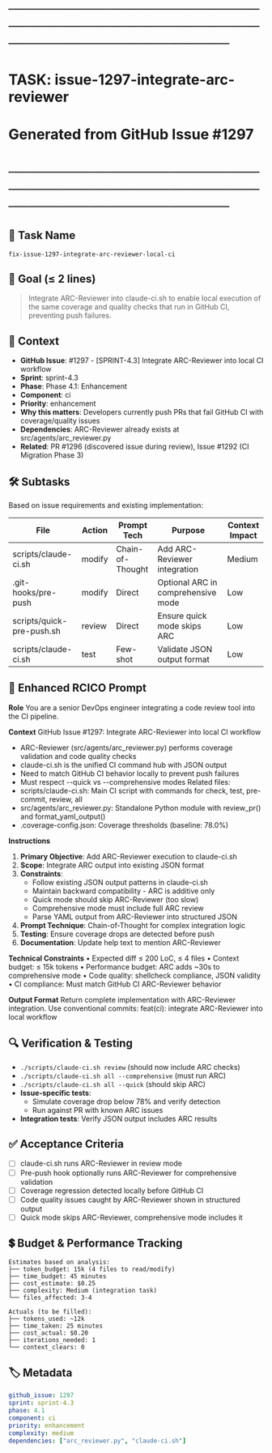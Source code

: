 # ────────────────────────────────────────────────────────────────────────
# TASK: issue-1297-integrate-arc-reviewer
# Generated from GitHub Issue #1297
# ────────────────────────────────────────────────────────────────────────

## 📌 Task Name
`fix-issue-1297-integrate-arc-reviewer-local-ci`

## 🎯 Goal (≤ 2 lines)
> Integrate ARC-Reviewer into claude-ci.sh to enable local execution of the same coverage and quality checks that run in GitHub CI, preventing push failures.

## 🧠 Context
- **GitHub Issue**: #1297 - [SPRINT-4.3] Integrate ARC-Reviewer into local CI workflow
- **Sprint**: sprint-4.3
- **Phase**: Phase 4.1: Enhancement
- **Component**: ci
- **Priority**: enhancement
- **Why this matters**: Developers currently push PRs that fail GitHub CI with coverage/quality issues
- **Dependencies**: ARC-Reviewer already exists at src/agents/arc_reviewer.py
- **Related**: PR #1296 (discovered issue during review), Issue #1292 (CI Migration Phase 3)

## 🛠️ Subtasks
Based on issue requirements and existing implementation:

| File | Action | Prompt Tech | Purpose | Context Impact |
|------|--------|-------------|---------|----------------|
| scripts/claude-ci.sh | modify | Chain-of-Thought | Add ARC-Reviewer integration | Medium |
| .git-hooks/pre-push | modify | Direct | Optional ARC in comprehensive mode | Low |
| scripts/quick-pre-push.sh | review | Direct | Ensure quick mode skips ARC | Low |
| scripts/claude-ci.sh | test | Few-shot | Validate JSON output format | Low |

## 📝 Enhanced RCICO Prompt
**Role**
You are a senior DevOps engineer integrating a code review tool into the CI pipeline.

**Context**
GitHub Issue #1297: Integrate ARC-Reviewer into local CI workflow
- ARC-Reviewer (src/agents/arc_reviewer.py) performs coverage validation and code quality checks
- claude-ci.sh is the unified CI command hub with JSON output
- Need to match GitHub CI behavior locally to prevent push failures
- Must respect --quick vs --comprehensive modes
Related files:
- scripts/claude-ci.sh: Main CI script with commands for check, test, pre-commit, review, all
- src/agents/arc_reviewer.py: Standalone Python module with review_pr() and format_yaml_output()
- .coverage-config.json: Coverage thresholds (baseline: 78.0%)

**Instructions**
1. **Primary Objective**: Add ARC-Reviewer execution to claude-ci.sh
2. **Scope**: Integrate ARC output into existing JSON format
3. **Constraints**:
   - Follow existing JSON output patterns in claude-ci.sh
   - Maintain backward compatibility - ARC is additive only
   - Quick mode should skip ARC-Reviewer (too slow)
   - Comprehensive mode must include full ARC review
   - Parse YAML output from ARC-Reviewer into structured JSON
4. **Prompt Technique**: Chain-of-Thought for complex integration logic
5. **Testing**: Ensure coverage drops are detected before push
6. **Documentation**: Update help text to mention ARC-Reviewer

**Technical Constraints**
• Expected diff ≤ 200 LoC, ≤ 4 files
• Context budget: ≤ 15k tokens
• Performance budget: ARC adds ~30s to comprehensive mode
• Code quality: shellcheck compliance, JSON validity
• CI compliance: Must match GitHub CI ARC-Reviewer behavior

**Output Format**
Return complete implementation with ARC-Reviewer integration.
Use conventional commits: feat(ci): integrate ARC-Reviewer into local workflow

## 🔍 Verification & Testing
- `./scripts/claude-ci.sh review` (should now include ARC checks)
- `./scripts/claude-ci.sh all --comprehensive` (must run ARC)
- `./scripts/claude-ci.sh all --quick` (should skip ARC)
- **Issue-specific tests**:
  - Simulate coverage drop below 78% and verify detection
  - Run against PR with known ARC issues
- **Integration tests**: Verify JSON output includes ARC results

## ✅ Acceptance Criteria
- [ ] claude-ci.sh runs ARC-Reviewer in review mode
- [ ] Pre-push hook optionally runs ARC-Reviewer for comprehensive validation
- [ ] Coverage regression detected locally before GitHub CI
- [ ] Code quality issues caught by ARC-Reviewer shown in structured output
- [ ] Quick mode skips ARC-Reviewer, comprehensive mode includes it

## 💲 Budget & Performance Tracking
```
Estimates based on analysis:
├── token_budget: 15k (4 files to read/modify)
├── time_budget: 45 minutes
├── cost_estimate: $0.25
├── complexity: Medium (integration task)
└── files_affected: 3-4

Actuals (to be filled):
├── tokens_used: ~12k
├── time_taken: 25 minutes
├── cost_actual: $0.20
├── iterations_needed: 1
└── context_clears: 0
```

## 🏷️ Metadata
```yaml
github_issue: 1297
sprint: sprint-4.3
phase: 4.1
component: ci
priority: enhancement
complexity: medium
dependencies: ["arc_reviewer.py", "claude-ci.sh"]
```
